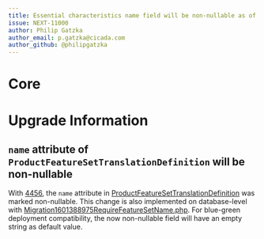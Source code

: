 ```yaml
---
title: Essential characteristics name field will be non-nullable as of v6.4.0.0
issue: NEXT-11000
author: Philip Gatzka
author_email: p.gatzka@cicada.com 
author_github: @philipgatzka
---
```

# Core

# Upgrade Information

## `name` attribute of `ProductFeatureSetTranslationDefinition` will be non-nullable

With [4456](https://github.com/cicada/cicada/issues/4456), the `name` attribute in
[ProductFeatureSetTranslationDefinition](https://github.com/cicada/platform/blob/master/src/Core/Content/Product/Aggregate/ProductFeatureSetTranslation/ProductFeatureSetTranslationDefinition.php)
was marked non-nullable. This change is also implemented on database-level with
[Migration1601388975RequireFeatureSetName.php](https://github.com/cicada/platform/blob/master/src/Core/Migration/Migration1601388975RequireFeatureSetName.php).
For blue-green deployment compatibility, the now non-nullable field will have an empty string as default value.

